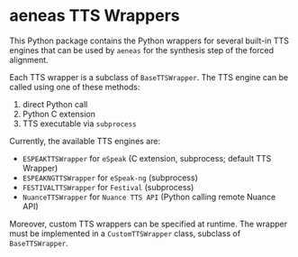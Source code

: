 # aeneas TTS Wrappers

This Python package contains the Python wrappers for several built-in
TTS engines that can be used by ``aeneas``
for the synthesis step of the forced alignment.

Each TTS wrapper is a subclass of `BaseTTSWrapper`.
The TTS engine can be called using one of these methods:

1. direct Python call
2. Python C extension
3. TTS executable via ``subprocess``

Currently, the available TTS engines are:

* `ESPEAKTTSWrapper` for `eSpeak` (C extension, subprocess; default TTS Wrapper)
* `ESPEAKNGTTSWrapper` for `eSpeak-ng` (subprocess)
* `FESTIVALTTSWrapper` for `Festival` (subprocess)
* `NuanceTTSWrapper` for `Nuance TTS API` (Python calling remote Nuance API)

Moreover, custom TTS wrappers can be specified at runtime.
The wrapper must be implemented in a `CustomTTSWrapper` class,
subclass of `BaseTTSWrapper`.

